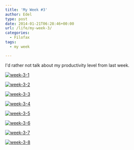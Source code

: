 ```yaml
---
title: 'My Week #3'
author: Edel
type: post
date: 2014-01-21T06:28:46+00:00
url: /life/my-week-3/
categories:
  - Filofax
tags:
  - my week

---
```

I'd rather not talk about my productivity level from last week.

[<img src="http://scattered.me/wp-content/uploads/2014/01/week-3-1.png" alt="week-3-1" class="img-responsive" />][1]

[<img src="http://scattered.me/wp-content/uploads/2014/01/week-3-2.png" alt="week-3-2" class="img-responsive" />][2]

[<img src="http://scattered.me/wp-content/uploads/2014/01/week-3-3.png" alt="week-3-3" class="img-responsive" />][3]

[<img src="http://scattered.me/wp-content/uploads/2014/01/week-3-4.png" alt="week-3-4" class="img-responsive" />][4]

[<img src="http://scattered.me/wp-content/uploads/2014/01/week-3-5.png" alt="week-3-5" class="img-responsive" />][5]

[<img src="http://scattered.me/wp-content/uploads/2014/01/week-3-6.png" alt="week-3-6" class="img-responsive" />][6]

[<img src="http://scattered.me/wp-content/uploads/2014/01/week-3-7.png" alt="week-3-7" class="img-responsive" />][7]

[<img src="http://scattered.me/wp-content/uploads/2014/01/week-3-8.png" alt="week-3-8" class="img-responsive" />][8]




 [1]: http://scattered.me/wp-content/uploads/2014/01/week-3-1.png
 [2]: http://scattered.me/wp-content/uploads/2014/01/week-3-2.png
 [3]: http://scattered.me/wp-content/uploads/2014/01/week-3-3.png
 [4]: http://scattered.me/wp-content/uploads/2014/01/week-3-4.png
 [5]: http://scattered.me/wp-content/uploads/2014/01/week-3-5.png
 [6]: http://scattered.me/wp-content/uploads/2014/01/week-3-6.png
 [7]: http://scattered.me/wp-content/uploads/2014/01/week-3-7.png
 [8]: http://scattered.me/wp-content/uploads/2014/01/week-3-8.png